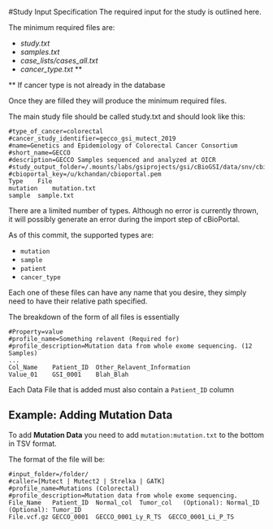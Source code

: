 #Study Input Specification
The required input for the study is outlined here.

The minimum required files are:
- _study.txt_
- _samples.txt_
- _case_lists/cases_all.txt_
- _cancer_type.txt_ **

** If cancer type is not already in the database

Once they are filled they will produce the minimum required files.

The main study file should be called study.txt and should look like this:

```
#type_of_cancer=colorectal
#cancer_study_identifier=gecco_gsi_mutect_2019
#name=Genetics and Epidemiology of Colorectal Cancer Consortium
#short_name=GECCO
#description=GECCO Samples sequenced and analyzed at OICR
#study_output_folder=/.mounts/labs/gsiprojects/gsi/cBioGSI/data/snv/cbioMutect/
#cbioportal_key=/u/kchandan/cbioportal.pem
Type	File
mutation	mutation.txt
sample	sample.txt
```
There are a limited number of types. Although no error is currently thrown, it will possibly generate an error during the import step of cBioPortal.

As of this commit, the supported types are:
- `mutation`
- `sample`
- `patient`
- `cancer_type`

Each one of these files can have any name that you desire, they simply need to have their relative path specified.


The breakdown of the form of all files is essentially
~~~
#Property=value
#profile_name=Something relavent (Required for)
#profile_description=Mutation data from whole exome sequencing. (12 Samples)
...
Col_Name	Patient_ID	Other_Relavent_Information
Value_01	GSI_0001	Blah_Blah
~~~

Each Data File that is added must also contain a ```Patient_ID``` column


## Example: Adding Mutation Data

To add **Mutation Data** you need to add ```mutation:mutation.txt``` to the bottom in TSV format. 

The format of the file will be:

```
#input_folder=/folder/
#caller=[Mutect | Mutect2 | Strelka | GATK]
#profile_name=Mutations (Colorectal)
#profile_description=Mutation data from whole exome sequencing.
File_Name	Patient_ID	Normal_col	Tumor_col	(Optional): Normal_ID	(Optional): Tumor_ID
File.vcf.gz	GECCO_0001	GECCO_0001_Ly_R_TS	GECCO_0001_Li_P_TS
```